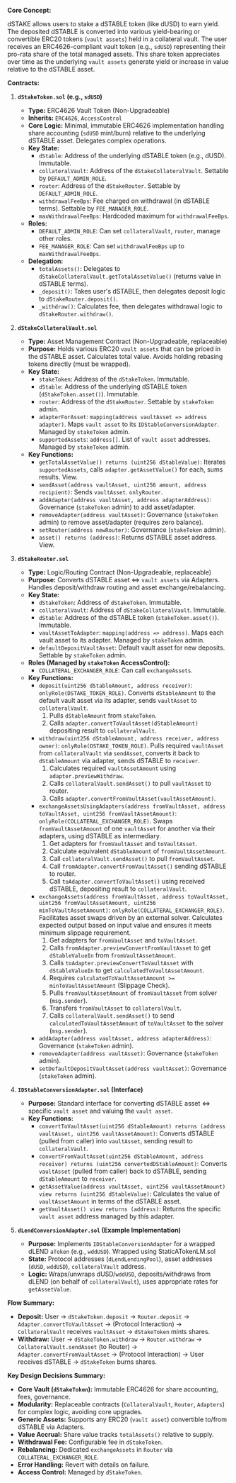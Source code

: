 **Core Concept:**

dSTAKE allows users to stake a dSTABLE token (like dUSD) to earn yield. The deposited dSTABLE is converted into various yield-bearing or convertible ERC20 tokens (`vault assets`) held in a collateral vault. The user receives an ERC4626-compliant vault token (e.g., `sdUSD`) representing their pro-rata share of the total managed assets. This share token appreciates over time as the underlying `vault assets` generate yield or increase in value relative to the dSTABLE asset.

**Contracts:**

1.  **`dStakeToken.sol` (e.g., `sdUSD`)**
    *   **Type:** ERC4626 Vault Token (Non-Upgradeable)
    *   **Inherits:** `ERC4626`, `AccessControl`
    *   **Core Logic:** Minimal, immutable ERC4626 implementation handling share accounting (`sdUSD` mint/burn) relative to the underlying dSTABLE asset. Delegates complex operations.
    *   **Key State:**
        *   `dStable`: Address of the underlying dSTABLE token (e.g., dUSD). Immutable.
        *   `collateralVault`: Address of the `dStakeCollateralVault`. Settable by `DEFAULT_ADMIN_ROLE`.
        *   `router`: Address of the `dStakeRouter`. Settable by `DEFAULT_ADMIN_ROLE`.
        *   `withdrawalFeeBps`: Fee charged on withdrawal (in dSTABLE terms). Settable by `FEE_MANAGER_ROLE`.
        *   `maxWithdrawalFeeBps`: Hardcoded maximum for `withdrawalFeeBps`.
    *   **Roles:**
        *   `DEFAULT_ADMIN_ROLE`: Can set `collateralVault`, `router`, manage other roles.
        *   `FEE_MANAGER_ROLE`: Can set `withdrawalFeeBps` up to `maxWithdrawalFeeBps`.
    *   **Delegation:**
        *   `totalAssets()`: Delegates to `dStakeCollateralVault.getTotalAssetValue()` (returns value in dSTABLE terms).
        *   `_deposit()`: Takes user's dSTABLE, then delegates deposit logic to `dStakeRouter.deposit()`.
        *   `_withdraw()`: Calculates fee, then delegates withdrawal logic to `dStakeRouter.withdraw()`.

2.  **`dStakeCollateralVault.sol`**
    *   **Type:** Asset Management Contract (Non-Upgradeable, replaceable)
    *   **Purpose:** Holds various ERC20 `vault assets` that can be priced in the dSTABLE asset. Calculates total value. Avoids holding rebasing tokens directly (must be wrapped).
    *   **Key State:**
        *   `stakeToken`: Address of the `dStakeToken`. Immutable.
        *   `dStable`: Address of the underlying dSTABLE token (`dStakeToken.asset()`). Immutable.
        *   `router`: Address of the `dStakeRouter`. Settable by `stakeToken` admin.
        *   `adapterForAsset`: `mapping(address vaultAsset => address adapter)`. Maps `vault asset` to its `IDStableConversionAdapter`. Managed by `stakeToken` admin.
        *   `supportedAssets`: `address[]`. List of `vault asset` addresses. Managed by `stakeToken` admin.
    *   **Key Functions:**
        *   `getTotalAssetValue() returns (uint256 dStableValue)`: Iterates `supportedAssets`, calls `adapter.getAssetValue()` for each, sums results. View.
        *   `sendAsset(address vaultAsset, uint256 amount, address recipient)`: Sends `vaultAsset`. `onlyRouter`.
        *   `addAdapter(address vaultAsset, address adapterAddress)`: Governance (`stakeToken` admin) to add asset/adapter.
        *   `removeAdapter(address vaultAsset)`: Governance (`stakeToken` admin) to remove asset/adapter (requires zero balance).
        *   `setRouter(address newRouter)`: Governance (`stakeToken` admin).
        *   `asset() returns (address)`: Returns dSTABLE asset address. View.

3.  **`dStakeRouter.sol`**
    *   **Type:** Logic/Routing Contract (Non-Upgradeable, replaceable)
    *   **Purpose:** Converts dSTABLE asset <=> `vault assets` via Adapters. Handles deposit/withdraw routing and asset exchange/rebalancing.
    *   **Key State:**
        *   `dStakeToken`: Address of `dStakeToken`. Immutable.
        *   `collateralVault`: Address of `dStakeCollateralVault`. Immutable.
        *   `dStable`: Address of the dSTABLE token (`stakeToken.asset()`). Immutable.
        *   `vaultAssetToAdapter`: `mapping(address => address)`. Maps each vault asset to its adapter. Managed by `stakeToken` admin.
        *   `defaultDepositVaultAsset`: Default vault asset for new deposits. Settable by `stakeToken` admin.
    *   **Roles (Managed by `stakeToken` AccessControl):**
        *   `COLLATERAL_EXCHANGER_ROLE`: Can call `exchangeAssets`.
    *   **Key Functions:**
        *   `deposit(uint256 dStableAmount, address receiver)`: `onlyRole(DSTAKE_TOKEN_ROLE)`. Converts `dStableAmount` to the default vault asset via its adapter, sends `vaultAsset` to `collateralVault`.
            1.  Pulls `dStableAmount` from `stakeToken`.
            2.  Calls `adapter.convertToVaultAsset(dStableAmount)` depositing result to `collateralVault`.
        *   `withdraw(uint256 dStableAmount, address receiver, address owner)`: `onlyRole(DSTAKE_TOKEN_ROLE)`. Pulls required `vaultAsset` from `collateralVault` via `sendAsset`, converts it back to `dStableAmount` via adapter, sends dSTABLE to `receiver`.
            1.  Calculates required `vaultAssetAmount` using `adapter.previewWithdraw`.
            2.  Calls `collateralVault.sendAsset()` to pull `vaultAsset` to router.
            3.  Calls `adapter.convertFromVaultAsset(vaultAssetAmount)`.
        *   `exchangeAssetsUsingAdapters(address fromVaultAsset, address toVaultAsset, uint256 fromVaultAssetAmount)`: `onlyRole(COLLATERAL_EXCHANGER_ROLE)`. Swaps `fromVaultAssetAmount` of one `vaultAsset` for another via their adapters, using dSTABLE as intermediary.
            1.  Get adapters for `fromVaultAsset` and `toVaultAsset`.
            2.  Calculate equivalent `dStableAmount` of `fromVaultAssetAmount`.
            3.  Call `collateralVault.sendAsset()` to pull `fromVaultAsset`.
            4.  Call `fromAdapter.convertFromVaultAsset()` sending dSTABLE to router.
            5.  Call `toAdapter.convertToVaultAsset()` using received dSTABLE, depositing result to `collateralVault`.
        *   `exchangeAssets(address fromVaultAsset, address toVaultAsset, uint256 fromVaultAssetAmount, uint256 minToVaultAssetAmount)`: `onlyRole(COLLATERAL_EXCHANGER_ROLE)`. Facilitates asset swaps driven by an external solver. Calculates expected output based on input value and ensures it meets minimum slippage requirement.
            1. Get adapters for `fromVaultAsset` and `toVaultAsset`.
            2. Calls `fromAdapter.previewConvertFromVaultAsset` to get `dStableValueIn` from `fromVaultAssetAmount`.
            3. Calls `toAdapter.previewConvertToVaultAsset` with `dStableValueIn` to get `calculatedToVaultAssetAmount`.
            4. Requires `calculatedToVaultAssetAmount >= minToVaultAssetAmount` (Slippage Check).
            5. Pulls `fromVaultAssetAmount` of `fromVaultAsset` from solver (`msg.sender`).
            6. Transfers `fromVaultAsset` to `collateralVault`.
            7. Calls `collateralVault.sendAsset()` to send `calculatedToVaultAssetAmount` of `toVaultAsset` to the solver (`msg.sender`).
        *   `addAdapter(address vaultAsset, address adapterAddress)`: Governance (`stakeToken` admin).
        *   `removeAdapter(address vaultAsset)`: Governance (`stakeToken` admin).
        *   `setDefaultDepositVaultAsset(address vaultAsset)`: Governance (`stakeToken` admin).

4.  **`IDStableConversionAdapter.sol` (Interface)**
    *   **Purpose:** Standard interface for converting dSTABLE asset <=> specific `vault asset` and valuing the `vault asset`.
    *   **Key Functions:**
        *   `convertToVaultAsset(uint256 dStableAmount) returns (address vaultAsset, uint256 vaultAssetAmount)`: Converts dSTABLE (pulled from caller) into `vaultAsset`, sending result to `collateralVault`.
        *   `convertFromVaultAsset(uint256 dStableAmount, address receiver) returns (uint256 convertedDStableAmount)`: Converts `vaultAsset` (pulled from caller) back to dSTABLE, sending `dStableAmount` to `receiver`.
        *   `getAssetValue(address vaultAsset, uint256 vaultAssetAmount) view returns (uint256 dStableValue)`: Calculates the value of `vaultAssetAmount` in terms of the dSTABLE asset.
        *   `getVaultAsset() view returns (address)`: Returns the specific `vault asset` address managed by this adapter.

5.  **`dLendConversionAdapter.sol` (Example Implementation)**
    *   **Purpose:** Implements `IDStableConversionAdapter` for a wrapped dLEND `aToken` (e.g., `wddUSD`). Wrapped using StaticATokenLM.sol
    *   **State:** Protocol addresses (`dLendLendingPool`), asset addresses (`dUSD`, `wddUSD`), `collateralVault` address.
    *   **Logic:** Wraps/unwraps dUSD/`wddUSD`, deposits/withdraws from dLEND (on behalf of `collateralVault`), uses appropriate rates for `getAssetValue`.

**Flow Summary:**

*   **Deposit:** User -> `dStakeToken.deposit` -> `Router.deposit` -> `Adapter.convertToVaultAsset` -> (Protocol Interaction) -> `CollateralVault` receives `vaultAsset` -> `dStakeToken` mints shares.
*   **Withdraw:** User -> `dStakeToken.withdraw` -> `Router.withdraw` -> `CollateralVault.sendAsset` (to Router) -> `Adapter.convertFromVaultAsset` -> (Protocol Interaction) -> User receives dSTABLE -> `dStakeToken` burns shares.

**Key Design Decisions Summary:**

*   **Core Vault (`dStakeToken`):** Immutable ERC4626 for share accounting, fees, governance.
*   **Modularity:** Replaceable contracts (`CollateralVault`, `Router`, `Adapters`) for complex logic, avoiding core upgrades.
*   **Generic Assets:** Supports any ERC20 (`vault asset`) convertible to/from dSTABLE via Adapters.
*   **Value Accrual:** Share value tracks `totalAssets()` relative to supply.
*   **Withdrawal Fee:** Configurable fee in `dStakeToken`.
*   **Rebalancing:** Dedicated `exchangeAssets` in `Router` via `COLLATERAL_EXCHANGER_ROLE`.
*   **Error Handling:** Revert with details on failure.
*   **Access Control:** Managed by `dStakeToken`.